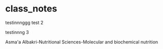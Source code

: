 # class_notes
testinnnggg
test 2


testinnng 3 




































Asma'a Albakri-Nutritional Sciences-Molecular and biochemical nutrition